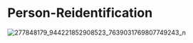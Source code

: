 # Person-Reidentification

![277848179_944221852908523_7639031769807749243_n](https://user-images.githubusercontent.com/63902542/164360609-9eb21e17-0e09-49ef-a50b-0e2edffb4012.png)
